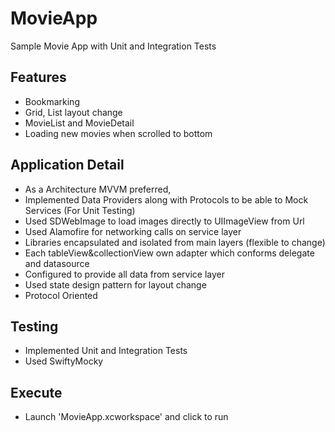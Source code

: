 # MovieApp
Sample Movie App with Unit and Integration Tests

## Features
- Bookmarking
- Grid, List layout change
- MovieList and MovieDetail 
- Loading new movies when scrolled to bottom 

## Application Detail
- As a Architecture MVVM preferred,
- Implemented Data Providers along with Protocols to be able to Mock Services (For Unit Testing)
- Used SDWebImage to load images directly to UIImageView from Url
- Used Alamofire for networking calls on service layer
- Libraries encapsulated and isolated from main layers (flexible to change)
- Each tableView&collectionView own adapter which conforms delegate and datasource
- Configured to provide all data from service layer 
- Used state design pattern for layout change
- Protocol Oriented

## Testing 
- Implemented Unit and Integration Tests 
- Used SwiftyMocky

## Execute 
- Launch 'MovieApp.xcworkspace' and click to run
